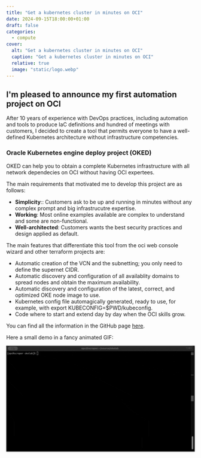 ```yaml
---
title: "Get a kubernetes cluster in minutes on OCI"
date: 2024-09-15T18:00:00+01:00
draft: false
categories:
  - compute
cover:
  alt: "Get a kubernetes cluster in minutes on OCI"
  caption: "Get a kubernetes cluster in minutes on OCI"
  relative: true
  image: "static/logo.webp"
---
```


## I'm pleased to announce my first automation project on OCI

After 10 years of experience with DevOps practices, including automation and tools to produce IaC definitions and hundred of meetings with customers, I decided to create a tool that permits everyone to have a well-defined Kubernetes architecture without infrastructure competencies.

### Oracle Kubernetes engine deploy project (OKED)

OKED can help you to obtain a complete Kubernetes infrastructure with all network dependecies on OCI without having OCI expertees. 

The main requirements that motivated me to develop this project are as follows:

- **Simplicity**:: Customers ask to be up and running in minutes without any complex prompt and big infrastrucutre expertise.
- **Working**: Most online examples available are complex to understand and some are non-functional.
- **Well-architected**: Customers wants the best security practices and design applied as default.

The main features that differentiate this tool from the oci web console wizard and other terraform projects are:

- Automatic creation of the VCN and the subnetting; you only need to define the supernet CIDR.
- Automatic discovery and configuration of all availablity domains to spread nodes and obtain the maximum availability.
- Automatic discovery and configuration of the latest, correct, and optimized OKE node image to use.
- Kubernetes config file automagically generated, ready to use, for example, with export KUBECONFIG=$PWD/kubeconfig.
- Code where to start and extend day by day when the OCI skills grow.

You can find all the information in the GitHub page [here](https://github.com/enricopesce/oracle-kubernetes-engine-deploy).

Here a small demo in a fancy animated GIF:

![Demo](static/demo.gif)

